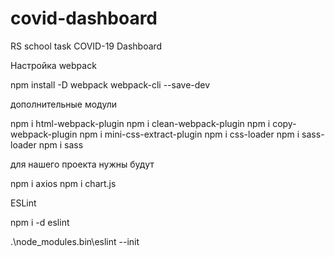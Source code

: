 # covid-dashboard
RS school task COVID-19 Dashboard

Настройка webpack

npm install -D webpack webpack-cli --save-dev

дополнительные модули

npm i html-webpack-plugin 
npm i clean-webpack-plugin
npm i copy-webpack-plugin 
npm i mini-css-extract-plugin
npm i css-loader
npm i sass-loader
npm i sass

для нашего проекта нужны будут 

npm i axios
npm i chart.js

ESLint

npm i -d eslint

.\node_modules\.bin\eslint --init